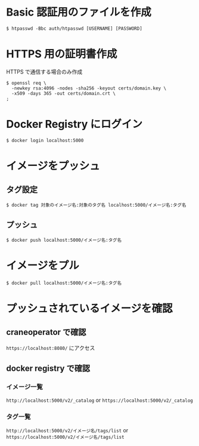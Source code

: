 # Basic 認証用のファイルを作成
```
$ htpasswd -Bbc auth/htpasswd [USERNAME] [PASSWORD]
```

# HTTPS 用の証明書作成
HTTPS で通信する場合のみ作成
```
$ openssl req \
  -newkey rsa:4096 -nodes -sha256 -keyout certs/domain.key \
  -x509 -days 365 -out certs/domain.crt \
;
```

# Docker Registry にログイン
```
$ docker login localhost:5000
```

# イメージをプッシュ

## タグ設定
```
$ docker tag 対象のイメージ名:対象のタグ名 localhost:5000/イメージ名:タグ名
```

## プッシュ
```
$ docker push localhost:5000/イメージ名:タグ名
```

# イメージをプル
```
$ docker pull localhost:5000/イメージ名:タグ名
```

# プッシュされているイメージを確認

## craneoperator で確認

`https://localhost:8080/` にアクセス

## docker registry で確認

### イメージ一覧
`http://localhost:5000/v2/_catalog`
or
`https://localhost:5000/v2/_catalog`

### タグ一覧
`http://localhost:5000/v2/イメージ名/tags/list`
or
`https://localhost:5000/v2/イメージ名/tags/list`
